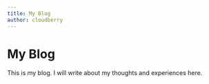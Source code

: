 ```yaml
---
title: My Blog
author: cloudberry
---
```


# My Blog
This is my blog. I will write about my thoughts and experiences here. 
